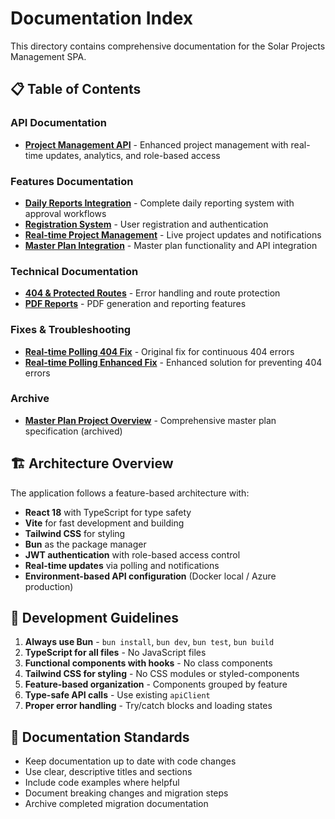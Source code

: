 # Documentation Index

This directory contains comprehensive documentation for the Solar Projects Management SPA.

## 📋 Table of Contents

### API Documentation
- **[Project Management API](api/PROJECT_MANAGEMENT_API.md)** - Enhanced project management with real-time updates, analytics, and role-based access

### Features Documentation
- **[Daily Reports Integration](features/DAILY_REPORTS_INTEGRATION_COMPLETE.md)** - Complete daily reporting system with approval workflows
- **[Registration System](features/REGISTRATION.md)** - User registration and authentication
- **[Real-time Project Management](features/REALTIME_PROJECT_MANAGEMENT.md)** - Live project updates and notifications
- **[Master Plan Integration](features/MASTER_PLAN_INTEGRATION_SUMMARY.md)** - Master plan functionality and API integration

### Technical Documentation
- **[404 & Protected Routes](404_AND_PROTECTED_ROUTES.md)** - Error handling and route protection
- **[PDF Reports](PDF_REPORTS.md)** - PDF generation and reporting features

### Fixes & Troubleshooting
- **[Real-time Polling 404 Fix](fixes/REALTIME_POLLING_404_FIX.md)** - Original fix for continuous 404 errors
- **[Real-time Polling Enhanced Fix](fixes/REALTIME_POLLING_ENHANCED_FIX.md)** - Enhanced solution for preventing 404 errors

### Archive
- **[Master Plan Project Overview](archive/MASTER_PLAN_OF_PROJECT.md)** - Comprehensive master plan specification (archived)

## 🏗️ Architecture Overview

The application follows a feature-based architecture with:

- **React 18** with TypeScript for type safety
- **Vite** for fast development and building
- **Tailwind CSS** for styling
- **Bun** as the package manager
- **JWT authentication** with role-based access control
- **Real-time updates** via polling and notifications
- **Environment-based API configuration** (Docker local / Azure production)

## 🔧 Development Guidelines

1. **Always use Bun** - `bun install`, `bun dev`, `bun test`, `bun build`
2. **TypeScript for all files** - No JavaScript files
3. **Functional components with hooks** - No class components
4. **Tailwind CSS for styling** - No CSS modules or styled-components
5. **Feature-based organization** - Components grouped by feature
6. **Type-safe API calls** - Use existing `apiClient`
7. **Proper error handling** - Try/catch blocks and loading states

## 📝 Documentation Standards

- Keep documentation up to date with code changes
- Use clear, descriptive titles and sections
- Include code examples where helpful
- Document breaking changes and migration steps
- Archive completed migration documentation
